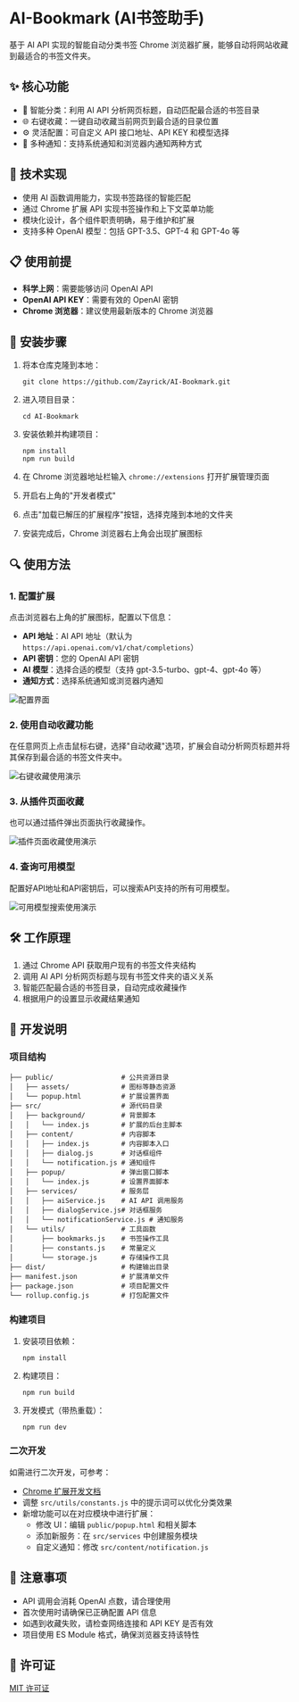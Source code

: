 # AI-Bookmark (AI书签助手)

基于 AI API 实现的智能自动分类书签 Chrome 浏览器扩展，能够自动将网站收藏到最适合的书签文件夹。

## ✨ 核心功能

- 🤖 智能分类：利用 AI API 分析网页标题，自动匹配最合适的书签目录
- 🌐 右键收藏：一键自动收藏当前网页到最合适的目录位置
- ⚙️ 灵活配置：可自定义 API 接口地址、API KEY 和模型选择
- 📢 多种通知：支持系统通知和浏览器内通知两种方式

## 🔧 技术实现

- 使用 AI 函数调用能力，实现书签路径的智能匹配
- 通过 Chrome 扩展 API 实现书签操作和上下文菜单功能
- 模块化设计，各个组件职责明确，易于维护和扩展
- 支持多种 OpenAI 模型：包括 GPT-3.5、GPT-4 和 GPT-4o 等

## 📋 使用前提

- **科学上网**：需要能够访问 OpenAI API
- **OpenAI API KEY**：需要有效的 OpenAI 密钥
- **Chrome 浏览器**：建议使用最新版本的 Chrome 浏览器

## 🚀 安装步骤

1. 将本仓库克隆到本地：
   ```
   git clone https://github.com/Zayrick/AI-Bookmark.git
   ```

2. 进入项目目录：
   ```
   cd AI-Bookmark
   ```

3. 安装依赖并构建项目：
   ```
   npm install
   npm run build
   ```

4. 在 Chrome 浏览器地址栏输入 `chrome://extensions` 打开扩展管理页面

5. 开启右上角的"开发者模式"

6. 点击"加载已解压的扩展程序"按钮，选择克隆到本地的文件夹

7. 安装完成后，Chrome 浏览器右上角会出现扩展图标

## 🔍 使用方法

### 1. 配置扩展

点击浏览器右上角的扩展图标，配置以下信息：
- **API 地址**：AI API 地址（默认为 `https://api.openai.com/v1/chat/completions`）
- **API 密钥**：您的 OpenAI API 密钥
- **AI 模型**：选择合适的模型（支持 gpt-3.5-turbo、gpt-4、gpt-4o 等）
- **通知方式**：选择系统通知或浏览器内通知

![配置界面](/img/config.png)

### 2. 使用自动收藏功能

在任意网页上点击鼠标右键，选择"自动收藏"选项，扩展会自动分析网页标题并将其保存到最合适的书签文件夹中。

![右键收藏使用演示](/img/use1.gif)

### 3. 从插件页面收藏

也可以通过插件弹出页面执行收藏操作。

![插件页面收藏使用演示](/img/use2.gif)

### 4. 查询可用模型

配置好API地址和API密钥后，可以搜索API支持的所有可用模型。

![可用模型搜索使用演示](/img/use3.gif)

## 🛠️ 工作原理

1. 通过 Chrome API 获取用户现有的书签文件夹结构
2. 调用 AI API 分析网页标题与现有书签文件夹的语义关系
3. 智能匹配最合适的书签目录，自动完成收藏操作
4. 根据用户的设置显示收藏结果通知

## 🔄 开发说明

### 项目结构
```
├── public/                 # 公共资源目录
│   ├── assets/             # 图标等静态资源
│   └── popup.html          # 扩展设置界面
├── src/                    # 源代码目录
│   ├── background/         # 背景脚本
│   │   └── index.js        # 扩展的后台主脚本
│   ├── content/            # 内容脚本
│   │   ├── index.js        # 内容脚本入口
│   │   ├── dialog.js       # 对话框组件
│   │   └── notification.js # 通知组件
│   ├── popup/              # 弹出窗口脚本
│   │   └── index.js        # 设置界面脚本
│   ├── services/           # 服务层
│   │   ├── aiService.js    # AI API 调用服务
│   │   ├── dialogService.js# 对话框服务
│   │   └── notificationService.js # 通知服务
│   └── utils/              # 工具函数
│       ├── bookmarks.js    # 书签操作工具
│       ├── constants.js    # 常量定义
│       └── storage.js      # 存储操作工具
├── dist/                   # 构建输出目录
├── manifest.json           # 扩展清单文件
├── package.json            # 项目配置文件
└── rollup.config.js        # 打包配置文件
```

### 构建项目
1. 安装项目依赖：
   ```
   npm install
   ```

2. 构建项目：
   ```
   npm run build
   ```

3. 开发模式（带热重载）：
   ```
   npm run dev
   ```

### 二次开发
如需进行二次开发，可参考：
- [Chrome 扩展开发文档](https://developer.chrome.com/docs/extensions/get-started/tutorial/hello-world?hl=zh-cn)
- 调整 `src/utils/constants.js` 中的提示词可以优化分类效果
- 新增功能可以在对应模块中进行扩展：
  - 修改 UI：编辑 `public/popup.html` 和相关脚本
  - 添加新服务：在 `src/services` 中创建服务模块
  - 自定义通知：修改 `src/content/notification.js`

## 📝 注意事项

- API 调用会消耗 OpenAI 点数，请合理使用
- 首次使用时请确保已正确配置 API 信息
- 如遇到收藏失败，请检查网络连接和 API KEY 是否有效
- 项目使用 ES Module 格式，确保浏览器支持该特性

## 📜 许可证

[MIT 许可证](LICENSE)
